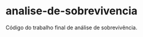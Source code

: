 analise-de-sobrevivencia
========================

Código do trabalho final de análise de sobrevivência.
